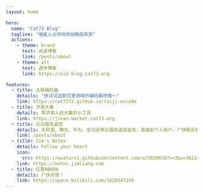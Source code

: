 ```yaml
---
layout: home

hero:
  name: "Cat73 Blog"
  tagline: "喵星人占领地球战略指挥部"
  actions:
    - theme: brand
      text: 阅读博客
      link: /posts/about
    - theme: alt
      text: 退休博客
      link: https://old-blog.cat73.org

features:
  - title: 太极编码器
    details: "快试试这款花里胡哨的编码器吧喵～"
    link: https://cat7373.github.io/taiji-encode
  - title: 济南大集
    details: 帮济南人赶大集的小工具
    link: https://jinan-market.cat73.org
  - title: 买云服务返现
    details: 买阿里、腾讯、华为、亚马逊等云服务返现金啦，直接到个人账户，广快联系我了解更多吧喵～
    link: /posts/about
  - title: Jim's Notes
    details: Follow your heart
    icon:
      src: https://avatars1.githubusercontent.com/u/5828650?v=3&u=3612a2f967b6960d7bca6f747a79c1ff7f90d5e1&s=140
    link: https://notes.jimliang.com
  - title: 红警HBK08
    details: 广快开饭！
    link: https://space.bilibili.com/1629347259
---
```

